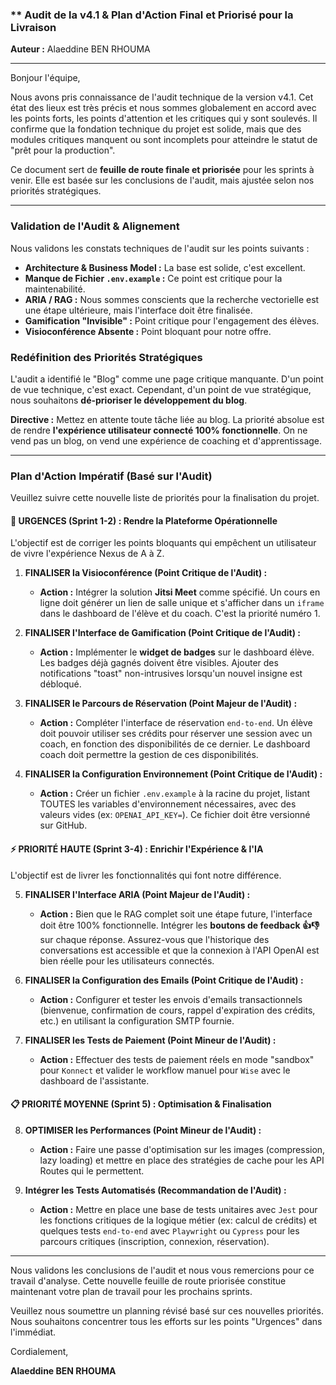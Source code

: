 ### ** Audit de la v4.1 & Plan d'Action Final et Priorisé pour la Livraison

**Auteur :** Alaeddine BEN RHOUMA

---

Bonjour l'équipe,

Nous avons pris connaissance de l'audit technique de la version v4.1. Cet état des lieux est très précis et nous sommes globalement en accord avec les points forts, les points d'attention et les critiques qui y sont soulevés. Il confirme que la fondation technique du projet est solide, mais que des modules critiques manquent ou sont incomplets pour atteindre le statut de "prêt pour la production".

Ce document sert de **feuille de route finale et priorisée** pour les sprints à venir. Elle est basée sur les conclusions de l'audit, mais ajustée selon nos priorités stratégiques.

---

### **Validation de l'Audit & Alignement**

Nous validons les constats techniques de l'audit sur les points suivants :
*   **Architecture & Business Model :** La base est solide, c'est excellent.
*   **Manque de Fichier `.env.example` :** Ce point est critique pour la maintenabilité.
*   **ARIA / RAG :** Nous sommes conscients que la recherche vectorielle est une étape ultérieure, mais l'interface doit être finalisée.
*   **Gamification "Invisible" :** Point critique pour l'engagement des élèves.
*   **Visioconférence Absente :** Point bloquant pour notre offre.

### **Redéfinition des Priorités Stratégiques**

L'audit a identifié le "Blog" comme une page critique manquante. D'un point de vue technique, c'est exact. Cependant, d'un point de vue stratégique, nous souhaitons **dé-prioriser le développement du blog**.

**Directive :** Mettez en attente toute tâche liée au blog. La priorité absolue est de rendre **l'expérience utilisateur connecté 100% fonctionnelle**. On ne vend pas un blog, on vend une expérience de coaching et d'apprentissage.

---

### **Plan d'Action Impératif (Basé sur l'Audit)**

Veuillez suivre cette nouvelle liste de priorités pour la finalisation du projet.

#### **🚨 URGENCES (Sprint 1-2) : Rendre la Plateforme Opérationnelle**

L'objectif est de corriger les points bloquants qui empêchent un utilisateur de vivre l'expérience Nexus de A à Z.

1.  **FINALISER la Visioconférence (Point Critique de l'Audit) :**
    *   **Action :** Intégrer la solution **Jitsi Meet** comme spécifié. Un cours en ligne doit générer un lien de salle unique et s'afficher dans un `iframe` dans le dashboard de l'élève et du coach. C'est la priorité numéro 1.

2.  **FINALISER l'Interface de Gamification (Point Critique de l'Audit) :**
    *   **Action :** Implémenter le **widget de badges** sur le dashboard élève. Les badges déjà gagnés doivent être visibles. Ajouter des notifications "toast" non-intrusives lorsqu'un nouvel insigne est débloqué.

3.  **FINALISER le Parcours de Réservation (Point Majeur de l'Audit) :**
    *   **Action :** Compléter l'interface de réservation `end-to-end`. Un élève doit pouvoir utiliser ses crédits pour réserver une session avec un coach, en fonction des disponibilités de ce dernier. Le dashboard coach doit permettre la gestion de ces disponibilités.

4.  **FINALISER la Configuration Environnement (Point Critique de l'Audit) :**
    *   **Action :** Créer un fichier `.env.example` à la racine du projet, listant TOUTES les variables d'environnement nécessaires, avec des valeurs vides (ex: `OPENAI_API_KEY=`). Ce fichier doit être versionné sur GitHub.

#### **⚡ PRIORITÉ HAUTE (Sprint 3-4) : Enrichir l'Expérience & l'IA**

L'objectif est de livrer les fonctionnalités qui font notre différence.

5.  **FINALISER l'Interface ARIA (Point Majeur de l'Audit) :**
    *   **Action :** Bien que le RAG complet soit une étape future, l'interface doit être 100% fonctionnelle. Intégrer les **boutons de feedback 👍👎** sur chaque réponse. Assurez-vous que l'historique des conversations est accessible et que la connexion à l'API OpenAI est bien réelle pour les utilisateurs connectés.

6.  **FINALISER la Configuration des Emails (Point Critique de l'Audit) :**
    *   **Action :** Configurer et tester les envois d'emails transactionnels (bienvenue, confirmation de cours, rappel d'expiration des crédits, etc.) en utilisant la configuration SMTP fournie.

7.  **FINALISER les Tests de Paiement (Point Mineur de l'Audit) :**
    *   **Action :** Effectuer des tests de paiement réels en mode "sandbox" pour `Konnect` et valider le workflow manuel pour `Wise` avec le dashboard de l'assistante.

#### **📋 PRIORITÉ MOYENNE (Sprint 5) : Optimisation & Finalisation**

8.  **OPTIMISER les Performances (Point Mineur de l'Audit) :**
    *   **Action :** Faire une passe d'optimisation sur les images (compression, lazy loading) et mettre en place des stratégies de cache pour les API Routes qui le permettent.

9.  **Intégrer les Tests Automatisés (Recommandation de l'Audit) :**
    *   **Action :** Mettre en place une base de tests unitaires avec `Jest` pour les fonctions critiques de la logique métier (ex: calcul de crédits) et quelques tests `end-to-end` avec `Playwright` ou `Cypress` pour les parcours critiques (inscription, connexion, réservation).

---

Nous validons les conclusions de l'audit et nous vous remercions pour ce travail d'analyse. Cette nouvelle feuille de route priorisée constitue maintenant votre plan de travail pour les prochains sprints.

Veuillez nous soumettre un planning révisé basé sur ces nouvelles priorités. Nous souhaitons concentrer tous les efforts sur les points "Urgences" dans l'immédiat.

Cordialement,

**Alaeddine BEN RHOUMA**
